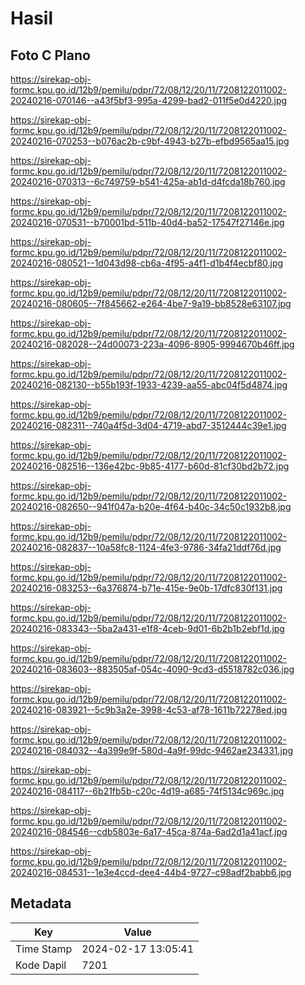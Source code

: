 # Hasil

## Foto C Plano

https://sirekap-obj-formc.kpu.go.id/12b9/pemilu/pdpr/72/08/12/20/11/7208122011002-20240216-070146--a43f5bf3-995a-4299-bad2-011f5e0d4220.jpg

https://sirekap-obj-formc.kpu.go.id/12b9/pemilu/pdpr/72/08/12/20/11/7208122011002-20240216-070253--b076ac2b-c9bf-4943-b27b-efbd9565aa15.jpg

https://sirekap-obj-formc.kpu.go.id/12b9/pemilu/pdpr/72/08/12/20/11/7208122011002-20240216-070313--6c749759-b541-425a-ab1d-d4fcda18b760.jpg

https://sirekap-obj-formc.kpu.go.id/12b9/pemilu/pdpr/72/08/12/20/11/7208122011002-20240216-070531--b70001bd-511b-40d4-ba52-17547f27146e.jpg

https://sirekap-obj-formc.kpu.go.id/12b9/pemilu/pdpr/72/08/12/20/11/7208122011002-20240216-080521--1d043d98-cb6a-4f95-a4f1-d1b4f4ecbf80.jpg

https://sirekap-obj-formc.kpu.go.id/12b9/pemilu/pdpr/72/08/12/20/11/7208122011002-20240216-080605--7f845662-e264-4be7-9a19-bb8528e63107.jpg

https://sirekap-obj-formc.kpu.go.id/12b9/pemilu/pdpr/72/08/12/20/11/7208122011002-20240216-082028--24d00073-223a-4096-8905-9994670b46ff.jpg

https://sirekap-obj-formc.kpu.go.id/12b9/pemilu/pdpr/72/08/12/20/11/7208122011002-20240216-082130--b55b193f-1933-4239-aa55-abc04f5d4874.jpg

https://sirekap-obj-formc.kpu.go.id/12b9/pemilu/pdpr/72/08/12/20/11/7208122011002-20240216-082311--740a4f5d-3d04-4719-abd7-3512444c39e1.jpg

https://sirekap-obj-formc.kpu.go.id/12b9/pemilu/pdpr/72/08/12/20/11/7208122011002-20240216-082516--136e42bc-9b85-4177-b60d-81cf30bd2b72.jpg

https://sirekap-obj-formc.kpu.go.id/12b9/pemilu/pdpr/72/08/12/20/11/7208122011002-20240216-082650--941f047a-b20e-4f64-b40c-34c50c1932b8.jpg

https://sirekap-obj-formc.kpu.go.id/12b9/pemilu/pdpr/72/08/12/20/11/7208122011002-20240216-082837--10a58fc8-1124-4fe3-9786-34fa21ddf76d.jpg

https://sirekap-obj-formc.kpu.go.id/12b9/pemilu/pdpr/72/08/12/20/11/7208122011002-20240216-083253--6a376874-b71e-415e-9e0b-17dfc830f131.jpg

https://sirekap-obj-formc.kpu.go.id/12b9/pemilu/pdpr/72/08/12/20/11/7208122011002-20240216-083343--5ba2a431-e1f8-4ceb-9d01-6b2b1b2ebf1d.jpg

https://sirekap-obj-formc.kpu.go.id/12b9/pemilu/pdpr/72/08/12/20/11/7208122011002-20240216-083603--883505af-054c-4090-9cd3-d5518782c036.jpg

https://sirekap-obj-formc.kpu.go.id/12b9/pemilu/pdpr/72/08/12/20/11/7208122011002-20240216-083921--5c9b3a2e-3998-4c53-af78-1611b72278ed.jpg

https://sirekap-obj-formc.kpu.go.id/12b9/pemilu/pdpr/72/08/12/20/11/7208122011002-20240216-084032--4a399e9f-580d-4a9f-99dc-9462ae234331.jpg

https://sirekap-obj-formc.kpu.go.id/12b9/pemilu/pdpr/72/08/12/20/11/7208122011002-20240216-084117--6b21fb5b-c20c-4d19-a685-74f5134c969c.jpg

https://sirekap-obj-formc.kpu.go.id/12b9/pemilu/pdpr/72/08/12/20/11/7208122011002-20240216-084546--cdb5803e-6a17-45ca-874a-6ad2d1a41acf.jpg

https://sirekap-obj-formc.kpu.go.id/12b9/pemilu/pdpr/72/08/12/20/11/7208122011002-20240216-084531--1e3e4ccd-dee4-44b4-9727-c98adf2babb6.jpg


## Metadata

| Key        | Value               |
| ---------- | ------------------- |
| Time Stamp | 2024-02-17 13:05:41 |
| Kode Dapil | 7201                |



